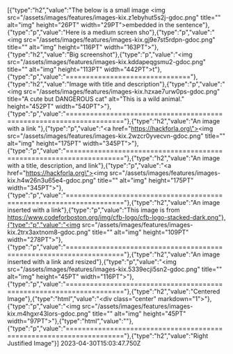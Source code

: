 [{"type":"h2","value":"The below is a small image <img src=\"/assets/images/features/images-kix.z1ebyhut5s2j-gdoc.png\" title=\"\" alt=\"img\" height=\"26PT\" width=\"29PT\">embedded in the sentence"},{"type":"p","value":"Here is a medium screen sho"},{"type":"p","value":"<img src=\"/assets/images/features/images-kix.gj9e7st5rdpn-gdoc.png\" title=\"\" alt=\"img\" height=\"116PT\" width=\"163PT\">"},{"type":"h2","value":"Big screenshot"},{"type":"p","value":"<img src=\"/assets/images/features/images-kix.kddapeqgsmu2-gdoc.png\" title=\"\" alt=\"img\" height=\"113PT\" width=\"442PT\">t"},{"type":"p","value":"==============================="},{"type":"h2","value":"Image with title and description"},{"type":"p","value":"<img src=\"/assets/images/features/images-kix.hzxae7urw0ps-gdoc.png\" title=\"A cute but DANGEROUS cat\" alt=\"This is a wild animal.\" height=\"452PT\" width=\"540PT\">"},{"type":"p","value":"===================================================================="},{"type":"h2","value":"An image with a link "},{"type":"p","value":"<a href=\"https://hackforla.org\"><img src=\"/assets/images/features/images-kix.2wzcr0yvecvn-gdoc.png\" title=\"\" alt=\"img\" height=\"175PT\" width=\"345PT\"></a>"},{"type":"p","value":"===================================================================="},{"type":"h2","value":"An image with a title, description, and link"},{"type":"p","value":"<a href=\"https://hackforla.org\"><img src=\"/assets/images/features/images-kix.h4w26n3u65e4-gdoc.png\" title=\"\" alt=\"img\" height=\"175PT\" width=\"345PT\"></a>"},{"type":"p","value":"===================================================================="},{"type":"h2","value":"An image inserted with a link"},{"type":"p","value":"This image is from https://www.codeforboston.org/img/cfb-logo/cfb-logo-stacked-dark.png"},{"type":"p","value":"<img src=\"/assets/images/features/images-kix.2trx3axtnom8-gdoc.png\" title=\"\" alt=\"img\" height=\"109PT\" width=\"278PT\">"},{"type":"p","value":"===================================================================="},{"type":"h2","value":"An image inserted with a link and resized"},{"type":"p","value":"<img src=\"/assets/images/features/images-kix.5339ecji5sn2-gdoc.png\" title=\"\" alt=\"img\" height=\"45PT\" width=\"116PT\">"},{"type":"p","value":"===================================================================="},{"type":"h2","value":"Centered Image"},{"type":"html","value":"<div class=\"center\" markdown=\"1\">"},{"type":"p","value":"<img src=\"/assets/images/features/images-kix.m4hgxr43lors-gdoc.png\" title=\"\" alt=\"img\" height=\"45PT\" width=\"97PT\">"},{"type":"html","value":"</div>"},{"type":"p","value":"===================================================================="},{"type":"h2","value":"Right Justified Image"}] 2023-04-30T15:03:47.750Z